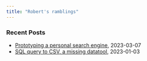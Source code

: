 ```yaml
---
title: "Robert's ramblings"
---
```


### Recent Posts

- [Prototyping a personal search engine](/blog/2023/03/07/prototyping-a-personal-search-engine.md), 2023-03-07
- [SQL query to CSV, a missing datatool](/blog/2023/01/03/sql-to-csv-a-missing-datatool.md), 2023-01-03


